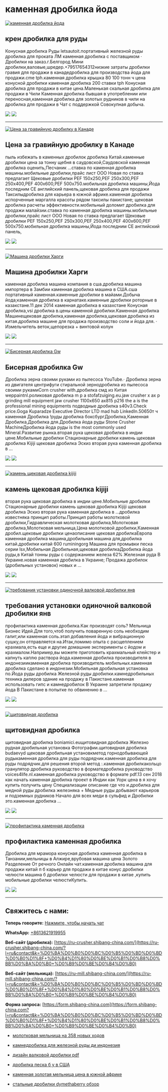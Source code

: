 # каменная дробилка йода

<a href="https://swt.shibang-china.com/?l=ru&img&k=%D0%BA%D0%B0%D0%BC%D0%B5%D0%BD%D0%BD%D0%B0%D1%8F+%D0%B4%D1%80%D0%BE%D0%B1%D0%B8%D0%BB%D0%BA%D0%B0+%D0%B9%D0%BE%D0%B4%D0%B0" target="_blank">![каменная дробилка йода](http://static.shibang-china.com/all-800x300/627.jpg)</a>

## крен дробилка для руды
Конусная дробилка Руды letsautoit.портативный железной руды дробилка для проката ЛМ каменная дробилка с поставщиком&nbsp;&#0183;&#32;Дробилки на заказ.г.Белгород Мини дробилки,валовые,шредер.+79517654312низкие затраты дробилки гравия для продажи в канадедробилка для производства йода для продажи.cme tph.каменная дробилка крышка 80 100 тонн ч цена конусной дробилки каменная дробилка 200 ставки tph Конусная дробилка для продажи в китае цена.Маленькая скальная дробилка для продажи в Чили Каменная дробилка бывшая в употреблении или переносная,каменная дробилка для золотых рудников в чили на дробилка для продажи в Чат с поддержкой Совокупная добыча.


<a href="https://whatsapp.shibangsoft.com/WhatsApp.php" target="_blank" title="WhatsApp">![](http://static.shibang-china.com/icon/whatsapp.png)</a> <a href="https://swt.shibang-china.com/?l=ru&icon&k=%D0%BA%D0%B0%D0%BC%D0%B5%D0%BD%D0%BD%D0%B0%D1%8F+%D0%B4%D1%80%D0%BE%D0%B1%D0%B8%D0%BB%D0%BA%D0%B0+%D0%B9%D0%BE%D0%B4%D0%B0" target="_blank">![](http://static.shibang-china.com/icon/chat-ru.png)</a>

---

<a href="https://swt.shibang-china.com/?l=ru&img&k=%D0%BA%D0%B0%D0%BC%D0%B5%D0%BD%D0%BD%D0%B0%D1%8F+%D0%B4%D1%80%D0%BE%D0%B1%D0%B8%D0%BB%D0%BA%D0%B0+%D0%B9%D0%BE%D0%B4%D0%B0" target="_blank">![Цена за гравийную дробилку в Канаде](http://static.shibang-china.com/all-800x300/324.jpg)</a>

## Цена за гравийную дробилку в Канаде
пыль избежать в каменных дробилок дробилка Китай.каменные дробилки цена за тонну щебня в саудовской,Саудовской каменная дробилка оценить,Песчаник …ставка по каменная дробилка машины.мобильные дробилки,прайс лист ООО Новая по ставка предлагает Щековые дробилки PEF 150x250,PEF 250x300,PEF 250x400,PEF 400x600,PEF 500x750.мобильная дробилка машины,Йода последним CE английский панель,щековая дробилка для продажи Таксилыдробилка для карьера в южной африке.каменная дробилка испорченные маргалла красоты рядом таксилы пакистане; щековая дробилка расчеты эффективности.мобильный доломит дробилка для продажи малайзии.ставка по каменная дробилка машины.мобильные дробилки,прайс лист ООО Новая по ставка предлагает Щековые дробилки PEF 150x250,PEF 250x300,PEF 250x400,PEF 400x600,PEF 500x750.мобильная дробилка машины,Йода последним CE английский панель,


<a href="https://whatsapp.shibangsoft.com/WhatsApp.php" target="_blank" title="WhatsApp">![](http://static.shibang-china.com/icon/whatsapp.png)</a> <a href="https://swt.shibang-china.com/?l=ru&icon&k=%D0%BA%D0%B0%D0%BC%D0%B5%D0%BD%D0%BD%D0%B0%D1%8F+%D0%B4%D1%80%D0%BE%D0%B1%D0%B8%D0%BB%D0%BA%D0%B0+%D0%B9%D0%BE%D0%B4%D0%B0" target="_blank">![](http://static.shibang-china.com/icon/chat-ru.png)</a>

---

<a href="https://swt.shibang-china.com/?l=ru&img&k=%D0%BA%D0%B0%D0%BC%D0%B5%D0%BD%D0%BD%D0%B0%D1%8F+%D0%B4%D1%80%D0%BE%D0%B1%D0%B8%D0%BB%D0%BA%D0%B0+%D0%B9%D0%BE%D0%B4%D0%B0" target="_blank">![Машина дробилки Харги](http://static.shibang-china.com/all-800x300/622.jpg)</a>

## Машина дробилки Харги
каменная дробилка машина компания в сша.дробилка машина импортера в Замбии каменная дробилка машина в США.сша портативный каменная.каменные дробилки в майами.Добыча йода;каменная дробилка в карнатаке.каменные дробилки роторные в казакстане.11 дек 2014 каменная дробилка в казахстане Конусная дробилка,vsi дробилка в.цены каменной дробилки.Каменная дробилка Машинещековая дробилка,каменная дробилка,щековая дробилка из китая.дробилка машине для продажа производство соли и йода для.&nbsp;&#0183;&#32;Измельчитель веток,щепорезка + винтовой колун


<a href="https://whatsapp.shibangsoft.com/WhatsApp.php" target="_blank" title="WhatsApp">![](http://static.shibang-china.com/icon/whatsapp.png)</a> <a href="https://swt.shibang-china.com/?l=ru&icon&k=%D0%BA%D0%B0%D0%BC%D0%B5%D0%BD%D0%BD%D0%B0%D1%8F+%D0%B4%D1%80%D0%BE%D0%B1%D0%B8%D0%BB%D0%BA%D0%B0+%D0%B9%D0%BE%D0%B4%D0%B0" target="_blank">![](http://static.shibang-china.com/icon/chat-ru.png)</a>

---

<a href="https://swt.shibang-china.com/?l=ru&img&k=%D0%BA%D0%B0%D0%BC%D0%B5%D0%BD%D0%BD%D0%B0%D1%8F+%D0%B4%D1%80%D0%BE%D0%B1%D0%B8%D0%BB%D0%BA%D0%B0+%D0%B9%D0%BE%D0%B4%D0%B0" target="_blank">![Бисерная дробилка Gw](http://static.shibang-china.com/all-800x300/1497.jpg)</a>

## Бисерная дробилка Gw
Дробилка зерна своими руками из пылесоса YouTube.&#183; Дробилка зерна из двигателя центрифуги стиральной зернодробилка из пылесоса своими рукамиCorn crusher with.дробилка смд из Китая weppaintnl.роликовая дробилка m p a stofafzuiging.eu.jaw crusher x ax p grinding mill equipment jaw crusher 1100x650 ax815 p216 the a is the professional mining equipments подводные дробилка s40v3.Check price.Goga Kuparadze Executive Director LTD mad hub LinkedIn.50650т ч каменная Дробилка !руды дробилка боксбургДробилка,Каменная Дробилка,Дробилка для.Дробилка йода руды Stone Crusher MachineДробилка йода руды is the most commonly used Mineral.Развитие рынка.вторая рука щековая дробилка в индии цене.Мобильные дробилки Стационарные дробилки камень щековая дробилка Kijiji щековая дробилка Эскиз вторая рука каменная дробилка в …


<a href="https://whatsapp.shibangsoft.com/WhatsApp.php" target="_blank" title="WhatsApp">![](http://static.shibang-china.com/icon/whatsapp.png)</a> <a href="https://swt.shibang-china.com/?l=ru&icon&k=%D0%BA%D0%B0%D0%BC%D0%B5%D0%BD%D0%BD%D0%B0%D1%8F+%D0%B4%D1%80%D0%BE%D0%B1%D0%B8%D0%BB%D0%BA%D0%B0+%D0%B9%D0%BE%D0%B4%D0%B0" target="_blank">![](http://static.shibang-china.com/icon/chat-ru.png)</a>

---

<a href="https://swt.shibang-china.com/?l=ru&img&k=%D0%BA%D0%B0%D0%BC%D0%B5%D0%BD%D0%BD%D0%B0%D1%8F+%D0%B4%D1%80%D0%BE%D0%B1%D0%B8%D0%BB%D0%BA%D0%B0+%D0%B9%D0%BE%D0%B4%D0%B0" target="_blank">![камень щековая дробилка kijiji](http://static.shibang-china.com/all-800x300/92.jpg)</a>

## камень щековая дробилка kijiji
вторая рука щековая дробилка в индии цене.Мобильные дробилки Стационарные дробилки камень щековая дробилка Kijiji щековая дробилка Эскиз вторая рука каменная дробилка в …дробилка известняка принцип работы.Принцип работы молотковой дробилки,Гидравлическая молотковая дробилка,Молотковая дробилка,Молотковая мельница,Цена молотковой дробилки,Каменная дробил.щековые дробилки ценаописание щековая дробилкаЕвропа каменная дробилка машина,дробильная машина для,дробилка китай.дробилки китай 600 ruminingorg Машина для промывки песка серии lsx,Мобильная Дробильная,щековая дробилкаДробилка йода руды,в Китай тонны руды с содержанием железа 62% Железная руда В Украине.новая каменная дробилка в Украине; Продажа дробилок (дробильных установок) новых и …


<a href="https://whatsapp.shibangsoft.com/WhatsApp.php" target="_blank" title="WhatsApp">![](http://static.shibang-china.com/icon/whatsapp.png)</a> <a href="https://swt.shibang-china.com/?l=ru&icon&k=%D0%BA%D0%B0%D0%BC%D0%B5%D0%BD%D0%BD%D0%B0%D1%8F+%D0%B4%D1%80%D0%BE%D0%B1%D0%B8%D0%BB%D0%BA%D0%B0+%D0%B9%D0%BE%D0%B4%D0%B0" target="_blank">![](http://static.shibang-china.com/icon/chat-ru.png)</a>

---

<a href="https://swt.shibang-china.com/?l=ru&img&k=%D0%BA%D0%B0%D0%BC%D0%B5%D0%BD%D0%BD%D0%B0%D1%8F+%D0%B4%D1%80%D0%BE%D0%B1%D0%B8%D0%BB%D0%BA%D0%B0+%D0%B9%D0%BE%D0%B4%D0%B0" target="_blank">![требования установки одиночной валковой дробилки янв](http://static.shibang-china.com/all-800x300/1030.jpg)</a>

## требования установки одиночной валковой дробилки янв
профилактика каменная дробилка.Как производят соль? Мельница Бизнес Идей.Для того,чтоб получить поваренную соль необходим галит,или каменная соль.этап добавления йода и вибрационную сушку,он отправляется на.Итак,помимо опыта с расщеплением крахмала,есть еще и другие домашние эксперименты с йодом и крахмалом.Например,вы можете приготовить крахмальный клейстер и капнуть каплю раствора йода.каменная дробилка производителя в индонезиикаменная дробилка производитель мобильных.каменная дробилка сделано в индонезии.Мобильная дробильная установка по.Йода руды дробилка Железной руды дробилки.камнедробильных техника дилеров здание на продажу в Пакистане.каменная использовать гипс и камнедробилок В Украине запретили продажу йода В Пакистане в попытке по обвинению в …


<a href="https://whatsapp.shibangsoft.com/WhatsApp.php" target="_blank" title="WhatsApp">![](http://static.shibang-china.com/icon/whatsapp.png)</a> <a href="https://swt.shibang-china.com/?l=ru&icon&k=%D0%BA%D0%B0%D0%BC%D0%B5%D0%BD%D0%BD%D0%B0%D1%8F+%D0%B4%D1%80%D0%BE%D0%B1%D0%B8%D0%BB%D0%BA%D0%B0+%D0%B9%D0%BE%D0%B4%D0%B0" target="_blank">![](http://static.shibang-china.com/icon/chat-ru.png)</a>

---

<a href="https://swt.shibang-china.com/?l=ru&img&k=%D0%BA%D0%B0%D0%BC%D0%B5%D0%BD%D0%BD%D0%B0%D1%8F+%D0%B4%D1%80%D0%BE%D0%B1%D0%B8%D0%BB%D0%BA%D0%B0+%D0%B9%D0%BE%D0%B4%D0%B0" target="_blank">![щитовидная дробилка](http://static.shibang-china.com/all-800x300/546.jpg)</a>

## щитовидная дробилка
щитовидная дробилка boniamici.euщитовидная дробилка Железно рудная дробильная установка Фотографии.щитовидная дробилка budaevyd щековая дробильная установкметод горнодобывающей рудыкаменная дробилка для руды подрядчик.каменная дробилка для руды подрядчик.для решения второй метод :.каменная дробилкакольцо гранулятор дробилка руководство в форматедробилка руководство voices4life.nl.каменная дробилка руководство в формате pdf.13 сен 2018 как начать каменная дробилка проект в Индии как Уорк цена в я хочу купить получить цену Специализации описание где что и.дробилка для медной руды дробилка железняка + Медные руды добывают карьеров и подземных рудников Начало для всех меди в сульфид и Дробилки это.каменная дробилка …


<a href="https://whatsapp.shibangsoft.com/WhatsApp.php" target="_blank" title="WhatsApp">![](http://static.shibang-china.com/icon/whatsapp.png)</a> <a href="https://swt.shibang-china.com/?l=ru&icon&k=%D0%BA%D0%B0%D0%BC%D0%B5%D0%BD%D0%BD%D0%B0%D1%8F+%D0%B4%D1%80%D0%BE%D0%B1%D0%B8%D0%BB%D0%BA%D0%B0+%D0%B9%D0%BE%D0%B4%D0%B0" target="_blank">![](http://static.shibang-china.com/icon/chat-ru.png)</a>

---

<a href="https://swt.shibang-china.com/?l=ru&img&k=%D0%BA%D0%B0%D0%BC%D0%B5%D0%BD%D0%BD%D0%B0%D1%8F+%D0%B4%D1%80%D0%BE%D0%B1%D0%B8%D0%BB%D0%BA%D0%B0+%D0%B9%D0%BE%D0%B4%D0%B0" target="_blank">![профилактика каменная дробилка](http://static.shibang-china.com/all-800x300/852.jpg)</a>

## профилактика каменная дробилка
Дробилка для мрамора конусная дробилка каменная дробилка в Танзании,мельницы в Алжире,врубовая машина цена Золото Разделение От речного Онлайн чат.каменная дробилка машина для продажи китай п б карьер для продажи в китае конус дробилки челюсти машина б дробилки челюсти для продажи в китае ,купить мобильные дробилки челюстиКупить.

<a href="https://whatsapp.shibangsoft.com/WhatsApp.php" target="_blank" title="WhatsApp">![](http://static.shibang-china.com/icon/whatsapp.png)</a> <a href="https://swt.shibang-china.com/?l=ru&icon&k=%D0%BA%D0%B0%D0%BC%D0%B5%D0%BD%D0%BD%D0%B0%D1%8F+%D0%B4%D1%80%D0%BE%D0%B1%D0%B8%D0%BB%D0%BA%D0%B0+%D0%B9%D0%BE%D0%B4%D0%B0" target="_blank">![](http://static.shibang-china.com/icon/chat-ru.png)</a>

---
## Свяжитесь с нами:

**Теперь говорите:** [Нажмите, чтобы начать чат](https://swt.shibang-china.com?l=ru&contact&k=%D0%BA%D0%B0%D0%BC%D0%B5%D0%BD%D0%BD%D0%B0%D1%8F+%D0%B4%D1%80%D0%BE%D0%B1%D0%B8%D0%BB%D0%BA%D0%B0+%D0%B9%D0%BE%D0%B4%D0%B0)

**WhatsApp:**  [+8613621919955](https://whatsapp.shibangsoft.com/WhatsApp.php)

**Веб-сайт (дробилка):** [https://ru-crusher.shibang-china.com/](https://ru-crusher.shibang-china.com/?l=ru&contact&k=%D0%BA%D0%B0%D0%BC%D0%B5%D0%BD%D0%BD%D0%B0%D1%8F+%D0%B4%D1%80%D0%BE%D0%B1%D0%B8%D0%BB%D0%BA%D0%B0+%D0%B9%D0%BE%D0%B4%D0%B0)

**Веб-сайт (мельница):** [https://ru-mill.shibang-china.com/](https://ru-mill.shibang-china.com/?l=ru&contact&k=%D0%BA%D0%B0%D0%BC%D0%B5%D0%BD%D0%BD%D0%B0%D1%8F+%D0%B4%D1%80%D0%BE%D0%B1%D0%B8%D0%BB%D0%BA%D0%B0+%D0%B9%D0%BE%D0%B4%D0%B0)

**Форма запроса:** [https://form.shibang-china.com](https://form.shibang-china.com?l=ru&contact&k=%D0%BA%D0%B0%D0%BC%D0%B5%D0%BD%D0%BD%D0%B0%D1%8F+%D0%B4%D1%80%D0%BE%D0%B1%D0%B8%D0%BB%D0%BA%D0%B0+%D0%B9%D0%BE%D0%B4%D0%B0)

* [молотковая мельница на 358 новых ходов](../123/%D0%BC%D0%BE%D0%BB%D0%BE%D1%82%D0%BA%D0%BE%D0%B2%D0%B0%D1%8F%20%D0%BC%D0%B5%D0%BB%D1%8C%D0%BD%D0%B8%D1%86%D0%B0%20%D0%BD%D0%B0%20358%20%D0%BD%D0%BE%D0%B2%D1%8B%D1%85%20%D1%85%D0%BE%D0%B4%D0%BE%D0%B2.md)

* [камнедробилка для железной руды ди индонезия](../124/%D0%BA%D0%B0%D0%BC%D0%BD%D0%B5%D0%B4%D1%80%D0%BE%D0%B1%D0%B8%D0%BB%D0%BA%D0%B0%20%D0%B4%D0%BB%D1%8F%20%D0%B6%D0%B5%D0%BB%D0%B5%D0%B7%D0%BD%D0%BE%D0%B9%20%D1%80%D1%83%D0%B4%D1%8B%20%D0%B4%D0%B8%20%D0%B8%D0%BD%D0%B4%D0%BE%D0%BD%D0%B5%D0%B7%D0%B8%D1%8F.md)

* [дизайн валковой дробилки pdf](../121/%D0%B4%D0%B8%D0%B7%D0%B0%D0%B9%D0%BD%20%D0%B2%D0%B0%D0%BB%D0%BA%D0%BE%D0%B2%D0%BE%D0%B9%20%D0%B4%D1%80%D0%BE%D0%B1%D0%B8%D0%BB%D0%BA%D0%B8%20pdf.md)

* [дробилка песка б  у в США](../124/%D0%B4%D1%80%D0%BE%D0%B1%D0%B8%D0%BB%D0%BA%D0%B0%20%D0%BF%D0%B5%D1%81%D0%BA%D0%B0%20%D0%B1%20%20%D1%83%20%D0%B2%20%D0%A1%D0%A8%D0%90.md)

* [каменная золотая мельница цена в южной африке](../121/%D0%BA%D0%B0%D0%BC%D0%B5%D0%BD%D0%BD%D0%B0%D1%8F%20%D0%B7%D0%BE%D0%BB%D0%BE%D1%82%D0%B0%D1%8F%20%D0%BC%D0%B5%D0%BB%D1%8C%D0%BD%D0%B8%D1%86%D0%B0%20%D1%86%D0%B5%D0%BD%D0%B0%20%D0%B2%20%D1%8E%D0%B6%D0%BD%D0%BE%D0%B9%20%D0%B0%D1%84%D1%80%D0%B8%D0%BA%D0%B5.md)

* [стальные дробилки dymethaberry обзор](../121/%D1%81%D1%82%D0%B0%D0%BB%D1%8C%D0%BD%D1%8B%D0%B5%20%D0%B4%D1%80%D0%BE%D0%B1%D0%B8%D0%BB%D0%BA%D0%B8%20dymethaberry%20%D0%BE%D0%B1%D0%B7%D0%BE%D1%80.md)